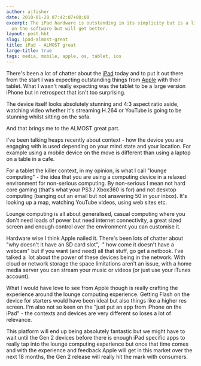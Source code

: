 ```yaml
---
author: ajfisher
date: 2010-01-28 07:42:07+00:00
excerpt: The iPad hardware is outstanding in its simplicity but is a little weak presently
  on the software but will get better.
layout: post.hbt
slug: ipad-almost-great
title: iPad - ALMOST great
large-title: true
tags: media, mobile, apple, os, tablet, ios
---
```


There's been a lot of chatter about the [iPad](http://www.apple.com/ipad) today and to put it out there from the start I was expecting outstanding things from [Apple](http://www.apple.com) with their tablet. What I wasn't really expecting was the tablet to be a large version iPhone but in retrospect that isn't too surprising.

The device itself looks absolutely stunning and 4:3 aspect ratio aside, watching video whether it's streaming H.264 or YouTube is going to be stunning whilst sitting on the sofa.

And that brings me to the ALMOST great part.

I've been talking heaps recently about context - how the device you are engaging with is used depending on your mind state and your location. For example using a mobile device on the move is different than using a laptop on a table in a cafe.

For a tablet the killer context, in my opinion, is what I call "lounge computing" - the idea that you are using a computing device in a relaxed environment for non-serious computing. By non-serious I mean not hard core gaming (that's what your PS3 / Xbox360 is for) and not desktop computing (banging out an email but not answering 50 in your inbox). It's looking up a map, watching YouTube videos, using web sites etc.

Lounge computing is all about generalised, casual computing where you don't need loads of power but need internet connectivity, a great sized screen and enough control over the environment you can customise it.

Hardware wise I think Apple nailed it. There's been lots of chatter about "why doesn't it have an SD card slot",  " how come it doesn't have a webcam" but if you want (and need) all that stuff, go get a netbook. I've talked a  lot about the power of these devices being in the network. With cloud or network storage the space limitations aren't an issue, with a home media server you can stream your music or videos (or just use your iTunes account).

What I would have love to see from Apple though is really crafting the experience around the lounge computing experience. Getting Flash on the device for starters would have been ideal but also things like a higher res screen. I'm also not so keen on the "just put an app from iPhone on the iPad" - the contexts and devices are very different so loses a lot of relevance.

This platform will end up being absolutely fantastic but we might have to wait until the Gen 2 devices before there is enough iPad specific apps to really tap into the lounge computing experience but once that time comes and with the experience and feedback Apple will get in this market over the next 18 months, the Gen 2 release will really hit the mark with consumers.
